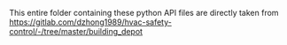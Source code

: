 This entire folder containing these python API files are directly taken from https://gitlab.com/dzhong1989/hvac-safety-control/-/tree/master/building_depot
